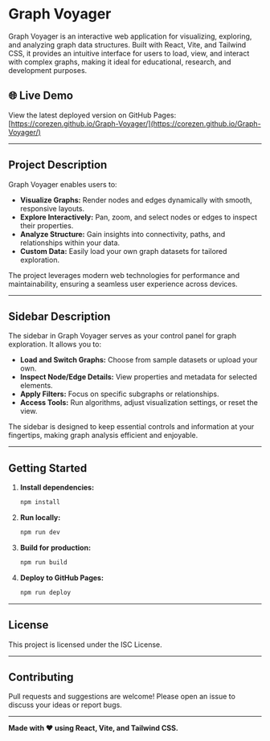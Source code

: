 # Graph Voyager

Graph Voyager is an interactive web application for visualizing, exploring, and analyzing graph data structures. Built with React, Vite, and Tailwind CSS, it provides an intuitive interface for users to load, view, and interact with complex graphs, making it ideal for educational, research, and development purposes.

## 🌐 Live Demo

View the latest deployed version on GitHub Pages:  
[https://corezen.github.io/Graph-Voyager/](https://corezen.github.io/Graph-Voyager/)

---

## Project Description

Graph Voyager enables users to:

- **Visualize Graphs:** Render nodes and edges dynamically with smooth, responsive layouts.
- **Explore Interactively:** Pan, zoom, and select nodes or edges to inspect their properties.
- **Analyze Structure:** Gain insights into connectivity, paths, and relationships within your data.
- **Custom Data:** Easily load your own graph datasets for tailored exploration.

The project leverages modern web technologies for performance and maintainability, ensuring a seamless user experience across devices.

---

## Sidebar Description

The sidebar in Graph Voyager serves as your control panel for graph exploration. It allows you to:

- **Load and Switch Graphs:** Choose from sample datasets or upload your own.
- **Inspect Node/Edge Details:** View properties and metadata for selected elements.
- **Apply Filters:** Focus on specific subgraphs or relationships.
- **Access Tools:** Run algorithms, adjust visualization settings, or reset the view.

The sidebar is designed to keep essential controls and information at your fingertips, making graph analysis efficient and enjoyable.

---

## Getting Started

1. **Install dependencies:**
   ```sh
   npm install
   ```

2. **Run locally:**
   ```sh
   npm run dev
   ```

3. **Build for production:**
   ```sh
   npm run build
   ```

4. **Deploy to GitHub Pages:**
   ```sh
   npm run deploy
   ```

---

## License

This project is licensed under the ISC License.

---

## Contributing

Pull requests and suggestions are welcome! Please open an issue to discuss your ideas or report bugs.

---

**Made with ❤️ using React, Vite, and Tailwind CSS.**